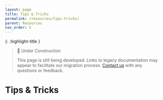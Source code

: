 ```yaml
---
layout: page
title: Tips & Tricks
permalink: /resources/tips-tricks/
parent: Resources
nav_order: 5
---
```


{: .highlight-title }
> 🚧 Under Construction
>
> This page is still being developed. Links to legacy documentation may appear to facilitate our migration process. [Contact us](/metadata-documentation/contact/) with any questions or feedback.

# Tips & Tricks